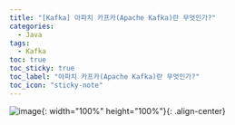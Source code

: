 ```yaml
---
title: "[Kafka] 아파치 카프카(Apache Kafka)란 무엇인가?"
categories:
  - Java
tags:
  - Kafka
toc: true
toc_sticky: true
toc_label: "아파치 카프카(Apache Kafka)란 무엇인가?"
toc_icon: "sticky-note"
---
```


![image](https://user-images.githubusercontent.com/55765292/147999953-c14f55bf-d198-4437-bfe3-50f7e81e64a1.png){: width="100%" height="100%"}{: .align-center}

<br><br>
